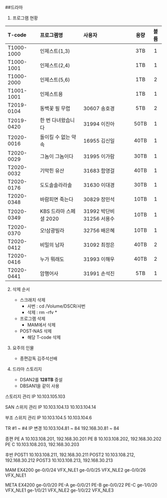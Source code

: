 ##드라마

1. 프로그램 현황

|T-code|프로그램명|사용자|용량|볼륨|
|:---|:---|:---|:---:|:---:|
|T1000-1000|인제스트(1,3)||3TB|1
|T1000-1001|인제스트(2,4)||1TB|1
|T1000-2000|인제스트(5,6)||1TB|2
|T1001-1001|인제스트용||1TB|1
|T2019-0104|동백꽃 필 무렵|30607 송호경|5TB|2
|T2019-0420|한 번 다녀왔습니다|31994 이진아|50TB|1
|T2020-0016|돌이킬 수 없는 약속|16955 김신일|40TB|1
|T2020-0029|그놈이 그놈이다|31995 이가람|30TB|1
|T2020-0032|기막힌 유산|31683 함영걸|40TB|1
|T2020-0176|도도솔솔라라솔|31630 이대경|30TB|1
|T2020-0348|바람피면 죽는다|30829 장민석|10TB|1
|T2020-0349|KBS 드라마 스페셜 2020|31992 박단비 31256 서용수|10TB|1
|T2020-0370|오!삼광빌라|32756 배은혜|10TB|1
|T2020-0412|비밀의 남자|31092 최정은|40TB|2
|T2020-0416|누가 뭐래도|31993 이해우|40TB|2
|T2020-0441|암행어사|31991 손석진|5TB|1

2. 삭제 순서    
	- 스크래치 삭제
		- 사번 : cd /Volume/DSCR/사번
		- 삭제 : rm -rfv * 
	- 프로그램 삭제
		- MAM에서 삭제
	- POST-NAS 삭제
		- 해당 T-code 삭제

3. 요주의 인물
	- 종편감독 김주석선배

4. 드라마 스토리지
	- DSAN2를 **128TB** 증설
	- DBSAN1을 같이 사용

스토리지 관리 IP 10.103.105.103

SAN 스위치 관리 IP 10.103.104.13
                10.103.104.14

부조 스위치 관리 IP 10.103.104.5
                10.103.104.6

TR #1 ~ #4 IP 변경
10.103.104.81 ~ 84
192.168.30.81 ~ 84

종편
PE A 10.103.108.201, 192.168.30.201
PE B 10.103.108.202, 192.168.30.202
PE C 10.103.108.203, 192.168.30.203

후반
POST1 10.103.108.211, 192.168.30.211
POST2 10.103.108.212, 192.168.30.212
POST3 10.103.108.213, 192.168.30.213

MAM EX4200
ge-0/0/24 VFX_NLE1
ge-0/0/25 VFX_NLE2
ge-0/0/26 VFX_NLE1

META EX4200
ge-0/0/20 PE-A
ge-0/0/21 PE-B
ge-0/0/22 PE-C
ge-1/0/20 VFX_NLE1
ge-1/0/21 VFX_NLE2
ge-1/0/22 VFX_NLE3
